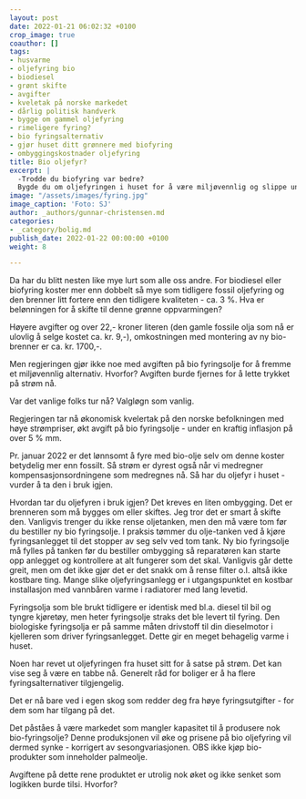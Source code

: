 ```yaml
---
layout: post
date: 2022-01-21 06:02:32 +0100
crop_image: true
coauthor: []
tags:
- husvarme
- oljefyring bio
- biodiesel
- grønt skifte
- avgifter
- kveletak på norske markedet
- dårlig politisk handverk
- bygge om gammel oljefyring
- rimeligere fyring?
- bio fyringsalternativ
- gjør huset ditt grønnere med biofyring
- ombyggingskostnader oljefyring
title: Bio oljefyr?
excerpt: |
  -Trodde du biofyring var bedre?
  Bygde du om oljefyringen i huset for å være miljøvennlig og slippe unna høye strømregninger?
image: "/assets/images/fyring.jpg"
image_caption: 'Foto: SJ'
author: _authors/gunnar-christensen.md
categories:
- _category/bolig.md
publish_date: 2022-01-22 00:00:00 +0100
weight: 8

---
```

Da har du blitt nesten like mye lurt som alle oss andre. For biodiesel eller biofyring koster mer enn dobbelt så mye som tidligere fossil oljefyring og den brenner litt fortere enn den tidligere kvaliteten - ca. 3 %. Hva er belønningen for å skifte til denne grønne oppvarmingen?

Høyere avgifter og over 22,- kroner literen (den gamle fossile olja som nå er ulovlig å selge kostet ca. kr. 9,-), omkostningen med montering av ny bio-brenner er ca. kr. 1700,-.

Men regjeringen gjør ikke noe med avgiften på bio fyringsolje for å fremme et miljøvennlig alternativ. Hvorfor? Avgiften burde fjernes for å lette trykket på strøm nå.

Var det vanlige folks tur nå? Valgløgn som vanlig.

Regjeringen tar nå økonomisk kvelertak på den norske befolkningen med høye strømpriser, økt avgift på bio fyringsolje - under en kraftig inflasjon på over 5 % mm.

Pr. januar 2022 er det lønnsomt å fyre med bio-olje selv om denne koster betydelig mer enn fossilt. Så strøm er dyrest også når vi medregner kompensasjonsordningene som medregnes nå. Så har du oljefyr i huset - vurder å ta den i bruk igjen.

Hvordan tar du oljefyren i bruk igjen? Det kreves en liten ombygging. Det er brenneren som må bygges om eller skiftes. Jeg tror det er smart å skifte den. Vanligvis trenger du ikke rense oljetanken, men den må være tom før du bestiller ny bio fyringsolje. I praksis tømmer du olje-tanken ved å kjøre fyringsanlegget til det stopper av seg selv ved tom tank. Ny bio fyringsolje må fylles på tanken før du bestiller ombygging så reparatøren kan starte opp anlegget og kontrollere at alt fungerer som det skal. Vanligvis går dette greit, men om det ikke gjør det er det snakk om å rense filter o.l. altså ikke kostbare ting. Mange slike oljefyringsanlegg er i utgangspunktet en kostbar installasjon med vannbåren varme i radiatorer med lang levetid.

Fyringsolja som ble brukt tidligere er identisk med bl.a. diesel til bil og tyngre kjøretøy, men heter fyringsolje straks det ble levert til fyring. Den biologiske fyringsolja er på samme måten drivstoff til din dieselmotor i kjelleren som driver fyringsanlegget. Dette gir en meget behagelig varme i huset.

Noen har revet ut oljefyringen fra huset sitt for å satse på strøm. Det kan vise seg å være en tabbe nå. Generelt råd for boliger er å ha flere fyringsalternativer tilgjengelig.

Det er nå bare ved i egen skog som redder deg fra høye fyringsutgifter - for dem som har tilgang på det.

Det påståes å være markedet som mangler kapasitet til å produsere nok bio-fyringsolje? Denne produksjonen vil øke og prisene på bio oljefyring vil dermed synke - korrigert av sesongvariasjonen. OBS ikke kjøp bio-produkter som inneholder palmeolje.

Avgiftene på dette rene produktet er utrolig nok øket og ikke senket som logikken burde tilsi. Hvorfor?